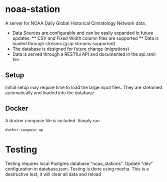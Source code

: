 # noaa-station

A server for NOAA Daily Global Historical Climatology Network data.

* Data Sources are configurable and can be easily expanded in future updates.
**  CSV and Fixed Width column files are supported
** Data is loaded through streams (gzip streams supported)
* The database is designed for future change (migrations)
* Data is served through a RESTful API and documented in the api.raml file

## Setup

Initial setup may require time to load the large input files.  They are streamed automatically and loaded into the database.

## Docker

A docker compose file is included.  Simply run

    docker-compose up


# Testing

Testing requires local Postgres database "noaa_stations".   Update "dev" configuration in database.json.  Testing is done using mocha.  This is a destructive test, it will clear all data and reload


